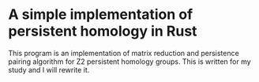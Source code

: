 # A simple implementation of persistent homology in Rust

This program is an implementation of matrix reduction and persistence pairing algorithm for Z2 persistent homology groups.
This is written for my study and I will rewrite it.
